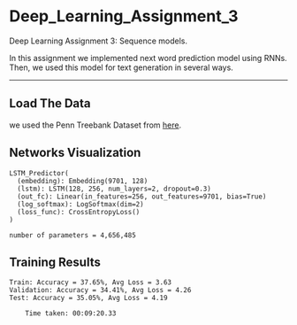 # Deep_Learning_Assignment_3
Deep Learning Assignment 3: Sequence models.

In this assignment we implemented next word prediction model using RNNs. 
Then, we used this model for text generation in several ways.

---
## Load The Data
we used the Penn Treebank Dataset from [here](https://deepai.org/dataset/penn-treebank).

 ## Networks Visualization   
```
LSTM_Predictor(
  (embedding): Embedding(9701, 128)
  (lstm): LSTM(128, 256, num_layers=2, dropout=0.3)
  (out_fc): Linear(in_features=256, out_features=9701, bias=True)
  (log_softmax): LogSoftmax(dim=2)
  (loss_func): CrossEntropyLoss()
)

number of parameters = 4,656,485
```

## Training Results
```
Train: Accuracy = 37.65%, Avg Loss = 3.63
Validation: Accuracy = 34.41%, Avg Loss = 4.26
Test: Accuracy = 35.05%, Avg Loss = 4.19

	Time taken: 00:09:20.33
```